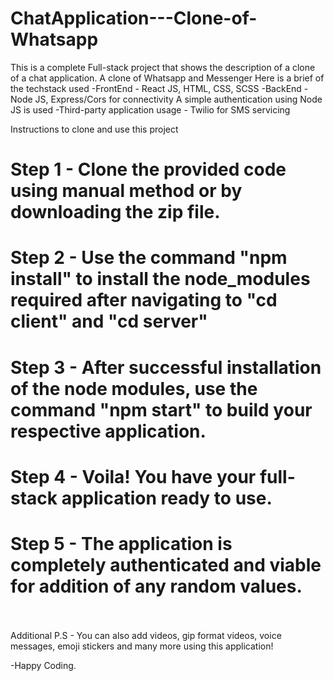 # ChatApplication---Clone-of-Whatsapp

This is a complete Full-stack project that shows the description of a clone of a chat application.
A clone of Whatsapp and Messenger
Here is a brief of the techstack used 
-FrontEnd - React JS, HTML, CSS, SCSS
-BackEnd - Node JS, Express/Cors for connectivity
A simple authentication using Node JS is used
-Third-party application usage - Twilio for SMS servicing


Instructions to clone and use this project
<h1>Step 1 - Clone the provided code using manual method or by downloading the zip file.</h1>
<h1>Step 2 - Use the command "npm install" to install the node_modules required after navigating to "cd client" and "cd server"</h1>
<h1>Step 3 - After successful installation of the node modules, use the command "npm start" to build your respective application.</h1>
<h1>Step 4 - Voila! You have your full-stack application ready to use.</h1>
<h1>Step 5 - The application is completely authenticated and viable for addition of any random values.</h1><br><br>
Additional P.S - You can also add videos, gip format videos, voice messages, emoji stickers and many more using this application!


-Happy Coding.
